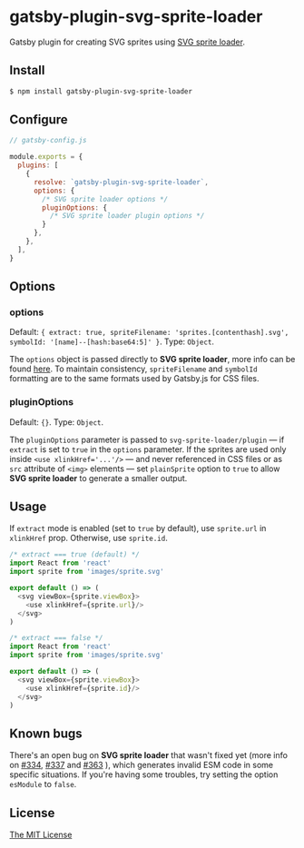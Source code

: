 # gatsby-plugin-svg-sprite-loader

Gatsby plugin for creating SVG sprites using
[SVG sprite loader](https://github.com/JetBrains/svg-sprite-loader).

## Install

```bash
$ npm install gatsby-plugin-svg-sprite-loader
```

## Configure

```javascript
// gatsby-config.js

module.exports = {
  plugins: [
    {
      resolve: `gatsby-plugin-svg-sprite-loader`,
      options: {
        /* SVG sprite loader options */
        pluginOptions: {
          /* SVG sprite loader plugin options */
        }
      },
    },
  ],
}
```

## Options

### options

Default: `{ extract: true, spriteFilename: 'sprites.[contenthash].svg', symbolId: '[name]--[hash:base64:5]' }`. Type: `Object`.

The `options` object is passed directly to __SVG sprite loader__, more info can
be found [here](https://github.com/JetBrains/svg-sprite-loader#configuration).
To maintain consistency, `spriteFilename` and `symbolId` formatting are to the
same formats used by Gatsby.js for CSS files.

### pluginOptions

Default: `{}`. Type: `Object`.

The `pluginOptions` parameter is passed to `svg-sprite-loader/plugin` — if
`extract` is set to `true` in the `options` parameter. If the sprites are used
only inside `<use xlinkHref='...'/>` — and never referenced in CSS files or as
`src` attribute of `<img>` elements — set `plainSprite` option to `true` to
allow __SVG sprite loader__ to generate a smaller output.

## Usage

If `extract` mode is enabled (set to `true` by default), use `sprite.url` in
`xlinkHref` prop. Otherwise, use `sprite.id`.

```javascript
/* extract === true (default) */
import React from 'react'
import sprite from 'images/sprite.svg'

export default () => (
  <svg viewBox={sprite.viewBox}>
    <use xlinkHref={sprite.url}/>
  </svg>
)
```

```javascript
/* extract === false */
import React from 'react'
import sprite from 'images/sprite.svg'

export default () => (
  <svg viewBox={sprite.viewBox}>
    <use xlinkHref={sprite.id}/>
  </svg>
)
```

## Known bugs

There's an open bug on __SVG sprite loader__ that wasn't fixed yet (more info on
[#334](https://github.com/JetBrains/svg-sprite-loader/issues/334),
[#337](https://github.com/JetBrains/svg-sprite-loader/issues/337) and
[#363](https://github.com/JetBrains/svg-sprite-loader/issues/363)
), which generates invalid ESM code in some specific situations. If you're
having some troubles, try setting the option `esModule` to `false`.

## License

[The MIT License](./LICENSE)
